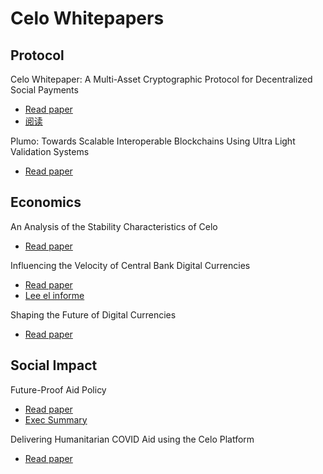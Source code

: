 # Celo Whitepapers

## **Protocol**

Celo Whitepaper: A Multi-Asset Cryptographic Protocol for Decentralized Social Payments

* [Read paper](https://celo.org/papers/whitepaper)
* [阅读](https://celo.org/papers/whitepaper/chinese)

Plumo: Towards Scalable Interoperable Blockchains Using Ultra Light Validation Systems

* [Read paper](https://celo.org/papers/plumo)

## **Economics**

An Analysis of the Stability Characteristics of Celo

* [Read paper](https://celo.org/papers/stability)

Influencing the Velocity of Central Bank Digital Currencies

* [Read paper](https://celo.org/papers/cbdc-velocity)
* [Lee el informe](https://celo.org/papers/cbdc-velocity/spanish)

Shaping the Future of Digital Currencies

* [Read paper](https://celo.org/papers/future-of-digital-currencies)

## **Social Impact**

Future-Proof Aid Policy

* [Read paper](https://celo.org/papers/future-proof-aid)
* [Exec Summary](https://celo.org/papers/future-proof-exec)

Delivering Humanitarian COVID Aid using the Celo Platform

* [Read paper](https://celo.org/papers/covid-aid)